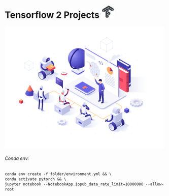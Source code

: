 Tensorflow 2 Projects ![](icon.png)
=====================

![](screen.png)

###### Conda env:
```
conda env create -f folder/environment.yml && \
conda activate pytorch && \
jupyter notebook --NotebookApp.iopub_data_rate_limit=10000000 --allow-root
```